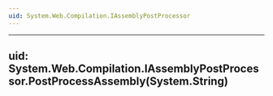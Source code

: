 ```yaml
---
uid: System.Web.Compilation.IAssemblyPostProcessor
---
```


---
uid: System.Web.Compilation.IAssemblyPostProcessor.PostProcessAssembly(System.String)
---
